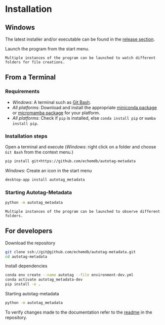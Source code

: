 # Installation

## Windows

The latest installer and/or executable can be found in the [release section](https://github.com/echemdb/autotag-metadata/releases).

Launch the program from the start menu.

```{note}
Multiple instances of the program can be launched to watch different folders for file creations.
```

## From a Terminal

### Requirements

* *Windows*: A terminal such as [Git Bash](https://gitforwindows.org/).
* *All platforms*: Download and install the appropriate [miniconda package](https://docs.conda.io/en/latest/miniconda.html) or [micromamba package](https://mamba.readthedocs.io/en/latest/user_guide/micromamba.html) for your platform.
* *All platforms*: Check if `pip` is installed, else `conda install pip` or `mamba install pip`.

### Installation steps

Open a terminal and execute (*Windows*: right click on a folder and choose `Git Bash` from the context menu.)

```sh
pip install git+https://github.com/echemdb/autotag-metadata
```

*Windows*: Create an icon in the start menu

```sh
desktop-app install autotag_metadata
```

### Starting Autotag-Metadata

```sh
python -m autotag_metadata
```

```{note}
Multiple instances of the program can be launched to observe different folders.
```

## For developers

Download the repository

```sh
git clone ssh://git@github.com/echemdb/autotag-metadata.git
cd autotag-metadata
```

Install dependencies

```sh
conda env create --name autotag --file environment-dev.yml
conda activate autotag_metadata-dev
pip install -e .
```

Starting autotag-metadata

```sh
python -m autotag_metadata
```

To verify changes made to the documentation refer to the [readme](https://github.com/echemdb/autotag-metadata/tree/main/doc/readme.md) in the repository.
